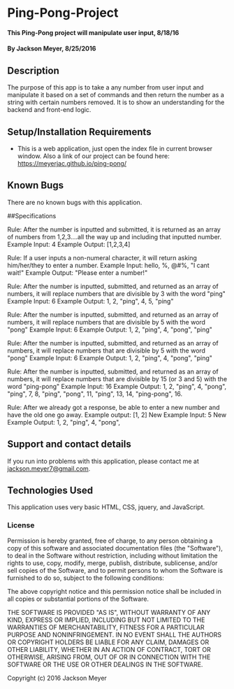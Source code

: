 # Ping-Pong-Project

#### This Ping-Pong project will manipulate user input, 8/18/16

#### By Jackson Meyer, 8/25/2016

## Description

The purpose of this app is to take a any number from user input and manipulate it based on a set of commands and then return the number as a string with certain numbers removed.  It is to show an understanding for the backend and front-end logic.

## Setup/Installation Requirements

* This is a web application, just open the index file in current browser window.  Also a link of our project can be found here: https://meyerjac.github.io/ping-pong/

## Known Bugs

There are no known bugs with this application.

##Specifications

Rule:
After the number is inputted and submitted, it is returned as an array of numbers from 1,2,3....all the way up and including that inputted number.
  Example Input: 4
  Example Output: [1,2,3,4]

Rule:
If a user inputs a non-numeral character, it will return asking him/her/they to enter a number.
  Example Input: hello, %, @#%, "I cant wait!"
  Example Output: "Please enter a number!"

Rule:
After the number is inputted, submitted, and returned as an array of numbers, it will replace numbers that are divisible by 3 with the word "ping"
  Example Input: 6
  Example Output: 1, 2, "ping", 4, 5, "ping"

Rule:
After the number is inputted, submitted, and returned as an array of numbers, it will replace numbers that are divisible by 5 with the word "pong"
  Example Input: 6
  Example Output: 1, 2, "ping", 4, "pong", "ping"

Rule:
After the number is inputted, submitted, and returned as an array of numbers, it will replace numbers that are divisible by 5 with the word "pong"
  Example Input: 6
  Example Output: 1, 2, "ping", 4, "pong", "ping"

Rule:
After the number is inputted, submitted, and returned as an array of numbers, it will replace numbers that are divisible by 15 (or 3 and 5) with the word "ping-pong"
  Example Input: 16
  Example Output: 1, 2, "ping", 4, "pong", "ping", 7, 8, "ping", "pong", 11, "ping", 13, 14, "ping-pong", 16.

Rule:
After we already got a response, be able to enter a new number and have the old one go away.
  Example output: [1, 2]
  New Example Input: 5
  New Example Output: 1, 2, "ping", 4, "pong",

## Support and contact details

If you run into problems with this application, please contact me at jackson.meyer7@gmail.com.

## Technologies Used

This application uses very basic HTML, CSS, jquery, and JavaScript.

### License

Permission is hereby granted, free of charge, to any person obtaining a copy of this software and associated documentation files (the "Software"), to deal in the Software without restriction, including without limitation the rights to use, copy, modify, merge, publish, distribute, sublicense, and/or sell copies of the Software, and to permit persons to whom the Software is furnished to do so, subject to the following conditions:

The above copyright notice and this permission notice shall be included in all copies or substantial portions of the Software.

THE SOFTWARE IS PROVIDED "AS IS", WITHOUT WARRANTY OF ANY KIND, EXPRESS OR IMPLIED, INCLUDING BUT NOT LIMITED TO THE WARRANTIES OF MERCHANTABILITY, FITNESS FOR A PARTICULAR PURPOSE AND NONINFRINGEMENT. IN NO EVENT SHALL THE AUTHORS OR COPYRIGHT HOLDERS BE LIABLE FOR ANY CLAIM, DAMAGES OR OTHER LIABILITY, WHETHER IN AN ACTION OF CONTRACT, TORT OR OTHERWISE, ARISING FROM, OUT OF OR IN CONNECTION WITH THE SOFTWARE OR THE USE OR OTHER DEALINGS IN THE SOFTWARE.

Copyright (c) 2016 Jackson Meyer
